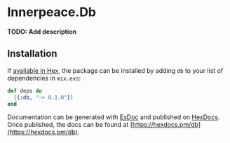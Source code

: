 # Innerpeace.Db

**TODO: Add description**

## Installation

If [available in Hex](https://hex.pm/docs/publish), the package can be installed
by adding `db` to your list of dependencies in `mix.exs`:

```elixir
def deps do
  [{:db, "~> 0.1.0"}]
end
```

Documentation can be generated with [ExDoc](https://github.com/elixir-lang/ex_doc)
and published on [HexDocs](https://hexdocs.pm). Once published, the docs can
be found at [https://hexdocs.pm/db](https://hexdocs.pm/db).

